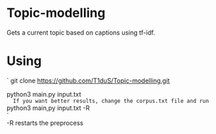 # Topic-modelling
Gets a current topic based on captions using tf-idf.

# Using
`
  git clone https://github.com/T1duS/Topic-modelling.git  
  
  python3 main.py input.txt  
`  
If you want better results, change the corpus.txt file and run  
`
python3 main,py input.txt -R  
`  
-R restarts the preprocess
